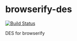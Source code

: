 browserify-des
===

[![Build Status](https://travis-ci.org/crypto-browserify/browserify-des.svg)](https://travis-ci.org/crypto-browserify/browserify-des)

DES for browserify

